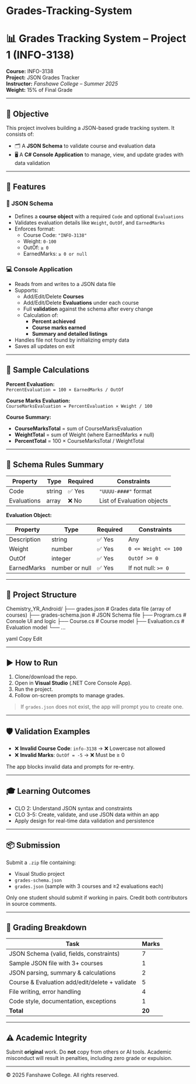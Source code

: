 # Grades-Tracking-System

# 📊 Grades Tracking System – Project 1 (INFO-3138)

**Course:** INFO-3138  
**Project:** JSON Grades Tracker  
**Instructor:** *Fanshawe College – Summer 2025*  
**Weight:** 15% of Final Grade

---

## 📌 Objective

This project involves building a JSON-based grade tracking system. It consists of:

- 🗂 A **JSON Schema** to validate course and evaluation data
- 🖥 A **C# Console Application** to manage, view, and update grades with data validation

---

## 🧰 Features

### 🔧 JSON Schema
- Defines a **course object** with a required `Code` and optional `Evaluations`
- Validates evaluation details like `Weight`, `OutOf`, and `EarnedMarks`
- Enforces format:  
  - Course Code: `"INFO-3138"`  
  - Weight: `0-100`  
  - OutOf: `≥ 0`  
  - EarnedMarks: `≥ 0 or null`

### 💻 Console Application
- Reads from and writes to a JSON data file
- Supports:
  - Add/Edit/Delete **Courses**
  - Add/Edit/Delete **Evaluations** under each course
  - Full **validation** against the schema after every change
  - Calculation of:
    - **Percent achieved**
    - **Course marks earned**
    - **Summary and detailed listings**
- Handles file not found by initializing empty data
- Saves all updates on exit

---

## 🧪 Sample Calculations

**Percent Evaluation:**  
`PercentEvaluation = 100 × EarnedMarks / OutOf`  

**Course Marks Evaluation:**  
`CourseMarksEvaluation = PercentEvaluation × Weight / 100`  

**Course Summary:**  
- **CourseMarksTotal** = sum of CourseMarksEvaluation  
- **WeightTotal** = sum of Weight (where EarnedMarks ≠ null)  
- **PercentTotal** = 100 × CourseMarksTotal / WeightTotal

---

## 📝 Schema Rules Summary

| Property     | Type      | Required | Constraints              |
|--------------|-----------|----------|---------------------------|
| Code         | string    | ✅ Yes   | `"UUUU-####"` format      |
| Evaluations  | array     | ❌ No    | List of Evaluation objects |

**Evaluation Object:**

| Property     | Type          | Required | Constraints           |
|--------------|---------------|----------|------------------------|
| Description  | string        | ✅ Yes   | Any                    |
| Weight       | number        | ✅ Yes   | `0 <= Weight <= 100`   |
| OutOf        | integer       | ✅ Yes   | `OutOf >= 0`           |
| EarnedMarks  | number or null| ✅ Yes   | If not null: `>= 0`    |

---

## 📁 Project Structure

Chemistry_YR_Android/
├── grades.json # Grades data file (array of courses)
├── grades-schema.json # JSON Schema file
├── Program.cs # Console UI and logic
├── Course.cs # Course model
├── Evaluation.cs # Evaluation model
└── ...

yaml
Copy
Edit

---

## ▶️ How to Run

1. Clone/download the repo.
2. Open in **Visual Studio** (.NET Core Console App).
3. Run the project.
4. Follow on-screen prompts to manage grades.

> If `grades.json` does not exist, the app will prompt you to create one.

---

## 🛡 Validation Examples

- ❌ **Invalid Course Code**: `info-3138` → ❌ Lowercase not allowed  
- ❌ **Invalid Marks**: `OutOf = -5` → ❌ Must be ≥ 0

The app blocks invalid data and prompts for re-entry.

---

## 🎓 Learning Outcomes

- CLO 2: Understand JSON syntax and constraints  
- CLO 3–5: Create, validate, and use JSON data within an app  
- Apply design for real-time data validation and persistence

---

## 📦 Submission

Submit a `.zip` file containing:
- Visual Studio project
- `grades-schema.json`
- `grades.json` (sample with 3 courses and ≥2 evaluations each)

Only one student should submit if working in pairs. Credit both contributors in source comments.

---

## 🏁 Grading Breakdown

| Task                                          | Marks |
|-----------------------------------------------|-------|
| JSON Schema (valid, fields, constraints)      | 7     |
| Sample JSON file with 3+ courses              | 1     |
| JSON parsing, summary & calculations          | 2     |
| Course & Evaluation add/edit/delete + validate| 5     |
| File writing, error handling                  | 4     |
| Code style, documentation, exceptions         | 1     |
| **Total**                                     | **20**|

---

## ⚠ Academic Integrity

Submit **original** work. Do **not** copy from others or AI tools. Academic misconduct will result in penalties, including zero grade or expulsion.

---

© 2025 Fanshawe College. All rights reserved.
